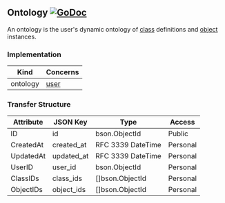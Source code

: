 Ontology [![GoDoc](https://godoc.org/github.com/elos/data?status.svg)](https://godoc.org/github.com/elos/models#Ontology)
--------

An ontology is the user's dynamic ontology of [class](class.md) definitions and [object](object.md) instances.

### Implementation
| Kind       | Concerns        |
| ---------- | --------------- |
| ontology   | [user](user.md) |

### Transfer Structure
| Attribute       | JSON Key          | Type              | Access    |
| --------------- | ----------------- | ----------------- | --------- |
| ID              | id                | bson.ObjectId     | Public    |
| CreatedAt       | created_at        | RFC 3339 DateTime | Personal  |
| UpdatedAt       | updated_at        | RFC 3339 DateTime | Personal  |
| UserID          | user_id           | bson.ObjectId     | Personal  |
| ClassIDs        | class_ids         | []bson.ObjectId   | Personal  |
| ObjectIDs       | object_ids        | []bson.ObjectId   | Personal  |
